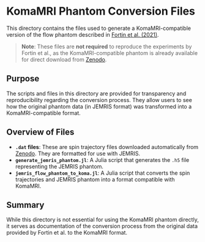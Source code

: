# KomaMRI Phantom Conversion Files

This directory contains the files used to generate a KomaMRI-compatible version of the flow phantom described in [Fortin et al. (2021)](https://doi.org/10.1002/mrm.27114).

> **Note**: These files are **not required** to reproduce the experiments by Fortin et al., as the KomaMRI-compatible phantom is already available for direct download from [Zenodo](https://zenodo.org/records/15591102).

## Purpose

The scripts and files in this directory are provided for transparency and reproducibility regarding the conversion process. They allow users to see how the original phantom data (in JEMRIS format) was transformed into a KomaMRI-compatible format.

## Overview of Files

- **`.dat` files**: These are spin trajectory files downloaded automatically from [Zenodo](https://zenodo.org/records/15591102). They are formatted for use with JEMRIS.
- **`generate_jemris_phantom.jl`**: A Julia script that generates the `.h5` file representing the JEMRIS phantom.
- **`jemris_flow_phantom_to_koma.jl`**: A Julia script that converts the spin trajectories and JEMRIS phantom into a format compatible with KomaMRI.

## Summary

While this directory is not essential for using the KomaMRI phantom directly, it serves as documentation of the conversion process from the original data provided by Fortin et al. to the KomaMRI format.
